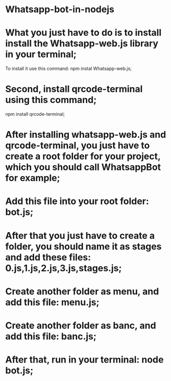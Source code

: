 # Whatsapp-bot-in-nodejs
# What you just have to do is to install install the Whatsapp-web.js library in your terminal;
To install it use this command: npm instal Whatsapp-web.js;
# Second, install qrcode-terminal using this command;
npm install qrcode-terminal;
 # After installing whatsapp-web.js  and qrcode-terminal, you just have to create a root folder for your project, which you should call WhatsappBot for example;
 # Add this file into your root folder: bot.js;
 # After that you just have to create a folder, you should name it as stages and add these files: 0.js,1.js,2.js,3.js,stages.js;
# Create another folder as menu, and add this file: menu.js;
# Create another folder as banc, and add this file: banc.js;
 # After  that, run in your terminal: node bot.js;
